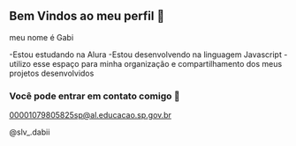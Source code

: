 ## Bem Vindos ao meu perfil 🐬

meu nome é Gabi

-Estou estudando na Alura
-Estou desenvolvendo na linguagem Javascript
-utilizo esse espaço para minha organização e compartilhamento dos meus projetos desenvolvidos

### Você pode entrar em contato comigo 📧

00001079805825sp@al.educacao.sp.gov.br

@slv_.dabii
